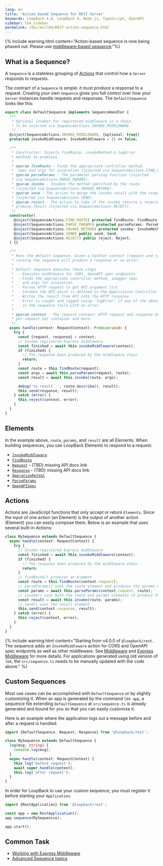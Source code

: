 ```yaml
---
lang: en
title: 'Action based Sequence for REST Server'
keywords: LoopBack 4.0, LoopBack 4, Node.js, TypeScript, OpenAPI
sidebar: lb4_sidebar
permalink: /doc/en/lb4/REST-action-sequence.html
---
```


{% include warning.html content="Action-based sequence is now being phased out.
Please use [middleware-based sequence](REST-middleware-sequence.md)."%}

## What is a Sequence?

A `Sequence` is a stateless grouping of [Actions](#actions) that control how a
`Server` responds to requests.

The contract of a `Sequence` is simple: it must produce a response to a request.
Creating your own `Sequence` gives you full control over how your `Server`
instances handle requests and responses. The `DefaultSequence` looks like this:

```ts
export class DefaultSequence implements SequenceHandler {
  /**
   * Optional invoker for registered middleware in a chain.
   * To be injected via SequenceActions.INVOKE_MIDDLEWARE.
   */
  @inject(SequenceActions.INVOKE_MIDDLEWARE, {optional: true})
  protected invokeMiddleware: InvokeMiddleware = () => false;

  /**
   * Constructor: Injects findRoute, invokeMethod & logError
   * methods as promises.
   *
   * @param findRoute - Finds the appropriate controller method,
   *  spec and args for invocation (injected via SequenceActions.FIND_ROUTE).
   * @param parseParams - The parameter parsing function (injected
   * via SequenceActions.PARSE_PARAMS).
   * @param invoke - Invokes the method specified by the route
   * (injected via SequenceActions.INVOKE_METHOD).
   * @param send - The action to merge the invoke result with the response
   * (injected via SequenceActions.SEND)
   * @param reject - The action to take if the invoke returns a rejected
   * promise result (injected via SequenceActions.REJECT).
   */
  constructor(
    @inject(SequenceActions.FIND_ROUTE) protected findRoute: FindRoute,
    @inject(SequenceActions.PARSE_PARAMS) protected parseParams: ParseParams,
    @inject(SequenceActions.INVOKE_METHOD) protected invoke: InvokeMethod,
    @inject(SequenceActions.SEND) public send: Send,
    @inject(SequenceActions.REJECT) public reject: Reject,
  ) {}

  /**
   * Runs the default sequence. Given a handler context (request and response),
   * running the sequence will produce a response or an error.
   *
   * Default sequence executes these steps
   *  - Executes middleware for CORS, OpenAPI spec endpoints
   *  - Finds the appropriate controller method, swagger spec
   *    and args for invocation
   *  - Parses HTTP request to get API argument list
   *  - Invokes the API which is defined in the Application Controller
   *  - Writes the result from API into the HTTP response
   *  - Error is caught and logged using 'logError' if any of the above steps
   *    in the sequence fails with an error.
   *
   * @param context - The request context: HTTP request and response objects,
   * per-request IoC container and more.
   */
  async handle(context: RequestContext): Promise<void> {
    try {
      const {request, response} = context;
      // Invoke registered Express middleware
      const finished = await this.invokeMiddleware(context);
      if (finished) {
        // The response been produced by the middleware chain
        return;
      }
      const route = this.findRoute(request);
      const args = await this.parseParams(request, route);
      const result = await this.invoke(route, args);

      debug('%s result -', route.describe(), result);
      this.send(response, result);
    } catch (error) {
      this.reject(context, error);
    }
  }
}
```

## Elements

In the example above, `route`, `params`, and `result` are all Elements. When
building sequences, you use LoopBack Elements to respond to a request:

- [`InvokeMiddleware`](https://loopback.io/doc/en/lb4/apidocs.express.invokemiddleware.html)
- [`FindRoute`](https://loopback.io/doc/en/lb4/apidocs.rest.findroute.html)
- [`Request`](http://apidocs.strongloop.com/loopback-next/) - (TBD) missing API
  docs link
- [`Response`](http://apidocs.strongloop.com/loopback-next/) - (TBD) missing API
  docs link
- [`OperationRetVal`](https://loopback.io/doc/en/lb4/apidocs.rest.operationretval.html)
- [`ParseParams`](https://loopback.io/doc/en/lb4/apidocs.rest.parseparams.html)
- [`OpenAPISpec`](https://loopback.io/doc/en/lb4/apidocs.openapi-v3.openapispec.html)

## Actions

Actions are JavaScript functions that only accept or return `Elements`. Since
the input of one action (an Element) is the output of another action (Element)
you can easily compose them. Below is an example that uses several built-in
Actions:

```ts
class MySequence extends DefaultSequence {
  async handle(context: RequestContext) {
    try {
      // Invoke registered Express middleware
      const finished = await this.invokeMiddleware(context);
      if (finished) {
        // The response been produced by the middleware chain
        return;
      }
      // findRoute() produces an element
      const route = this.findRoute(context.request);
      // parseParams() uses the route element and produces the params element
      const params = await this.parseParams(context.request, route);
      // invoke() uses both the route and params elements to produce the result (OperationRetVal) element
      const result = await this.invoke(route, params);
      // send() uses the result element
      this.send(context.response, result);
    } catch (error) {
      this.reject(context, error);
    }
  }
}
```

{% include warning.html content="Starting from v4.0.0 of `@loopback/rest`. The
sequence adds an `InvokeMiddleware` action for CORS and OpenAPI spec endpoints
as well as other middleware. See [Middleware](Middleware.md) and
[Express Middleware](Express-middleware.md) for more details. For applications
generated using old version of `lb4`, the `src/sequence.ts` needs to be manually
updated with the code above." %}

## Custom Sequences

Most use cases can be accomplished with `DefaultSequence` or by slightly
customizing it. When an app is generated by the command `lb4 app`, a sequence
file extending `DefaultSequence` at `src/sequence.ts` is already generated and
bound for you so that you can easily customize it.

Here is an example where the application logs out a message before and after a
request is handled:

```ts
import {DefaultSequence, Request, Response} from '@loopback/rest';

class MySequence extends DefaultSequence {
  log(msg: string) {
    console.log(msg);
  }
  async handle(context: RequestContext) {
    this.log('before request');
    await super.handle(context);
    this.log('after request');
  }
}
```

In order for LoopBack to use your custom sequence, you must register it before
starting your `Application`:

```js
import {RestApplication} from '@loopback/rest';

const app = new RestApplication();
app.sequence(MySequencce);

app.start();
```

## Common Task

- [Working with Express Middleware](Working-with-express-middleware.md)
- [Advanced Sequence topics](Advanced-sequence-topics.md)

